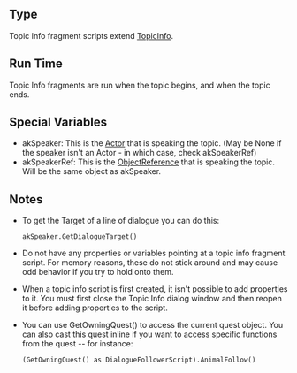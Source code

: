 ## Type

Topic Info fragment scripts extend [TopicInfo](https://ck.uesp.net/wiki/TopicInfo_Script_(Papyrus) "TopicInfo Script (Papyrus)").

## Run Time

Topic Info fragments are run when the topic begins, and when the topic ends.

## Special Variables

-   akSpeaker: This is the [Actor](https://ck.uesp.net/wiki/Actor_Script_(Papyrus) "Actor Script (Papyrus)") that is speaking the topic. (May be None if the speaker isn't an Actor - in which case, check akSpeakerRef)
-   akSpeakerRef: This is the [ObjectReference](https://ck.uesp.net/wiki/ObjectReference_Script_(Papyrus) "ObjectReference Script (Papyrus)") that is speaking the topic. Will be the same object as akSpeaker.

## Notes

-   To get the Target of a line of dialogue you can do this:
    
    ```
    akSpeaker.GetDialogueTarget()
    ```
    
-   Do not have any properties or variables pointing at a topic info fragment script. For memory reasons, these do not stick around and may cause odd behavior if you try to hold onto them.
-   When a topic info script is first created, it isn't possible to add properties to it. You must first close the Topic Info dialog window and then reopen it before adding properties to the script.
-   You can use GetOwningQuest() to access the current quest object. You can also cast this quest inline if you want to access specific functions from the quest -- for instance:
    
    ```
    (GetOwningQuest() as DialogueFollowerScript).AnimalFollow()
    ```